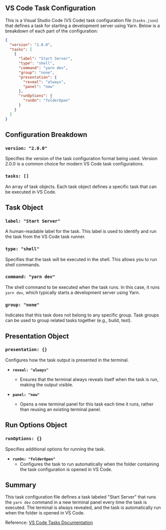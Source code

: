 ## VS Code Task Configuration

This is a Visual Studio Code (VS Code) task configuration file (`tasks.json`) that defines a task for starting a development server using Yarn. Below is a breakdown of each part of the configuration:

```json
{
  "version": "2.0.0",
  "tasks": [
    {
      "label": "Start Server",
      "type": "shell",
      "command": "yarn dev",
      "group": "none",
      "presentation": {
        "reveal": "always",
        "panel": "new"
      },
      "runOptions": {
        "runOn": "folderOpen"
      }
    }
  ]
}
```

## Configuration Breakdown

### `version: "2.0.0"`
Specifies the version of the task configuration format being used. Version 2.0.0 is a common choice for modern VS Code task configurations.

### `tasks: []`
An array of task objects. Each task object defines a specific task that can be executed in VS Code.

## Task Object

### `label: "Start Server"`
A human-readable label for the task. This label is used to identify and run the task from the VS Code task runner.

### `type: "shell"`
Specifies that the task will be executed in the shell. This allows you to run shell commands.

### `command: "yarn dev"`
The shell command to be executed when the task runs. In this case, it runs `yarn dev`, which typically starts a development server using Yarn.

### `group: "none"`
Indicates that this task does not belong to any specific group. Task groups can be used to group related tasks together (e.g., build, test).

## Presentation Object

### `presentation: {}`
Configures how the task output is presented in the terminal.

- **`reveal: "always"`**
    - Ensures that the terminal always reveals itself when the task is run, making the output visible.

- **`panel: "new"`**
    - Opens a new terminal panel for this task each time it runs, rather than reusing an existing terminal panel.

## Run Options Object

### `runOptions: {}`
Specifies additional options for running the task.

- **`runOn: "folderOpen"`**
    - Configures the task to run automatically when the folder containing the task configuration is opened in VS Code.

## Summary

This task configuration file defines a task labeled "Start Server" that runs the `yarn dev` command in a new terminal panel every time the task is executed. The terminal is always revealed, and the task is automatically run when the folder is opened in VS Code.

Reference: [VS Code Tasks Documentation](https://code.visualstudio.com/docs/editor/tasks)